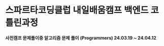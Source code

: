 스파르타코딩클럽 내일배움캠프 백엔드 코틀린과정 
=============
#### 사전캠프 문제풀이중 알고리즘 문제 풀이 (Programmers) 24.03.19 ~ 24.04.12
